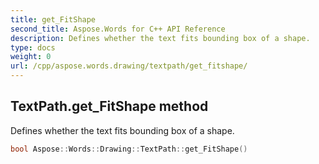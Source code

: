 ```yaml
---
title: get_FitShape
second_title: Aspose.Words for C++ API Reference
description: Defines whether the text fits bounding box of a shape. 
type: docs
weight: 0
url: /cpp/aspose.words.drawing/textpath/get_fitshape/
---
```

## TextPath.get_FitShape method


Defines whether the text fits bounding box of a shape.

```cpp
bool Aspose::Words::Drawing::TextPath::get_FitShape()
```

